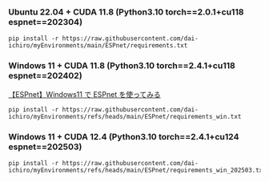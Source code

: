 ### Ubuntu 22.04 + CUDA 11.8 (Python3.10  torch==2.0.1+cu118  espnet==202304)
~~~
pip install -r https://raw.githubusercontent.com/dai-ichiro/myEnvironments/main/ESPnet/requirements.txt
~~~
### Windows 11 + CUDA 11.8 (Python3.10  torch==2.4.1+cu118  espnet==202402)
[【ESPnet】Windows11 で ESPnet を使ってみる](https://touch-sp.hatenablog.com/entry/2024/10/25/131653)
~~~
pip install -r https://raw.githubusercontent.com/dai-ichiro/myEnvironments/refs/heads/main/ESPnet/requirements_win.txt
~~~
### Windows 11 + CUDA 12.4 (Python3.10  torch==2.4.1+cu124  espnet==202503)
~~~
pip install -r https://raw.githubusercontent.com/dai-ichiro/myEnvironments/refs/heads/main/ESPnet/requirements_win_202503.txt
~~~
